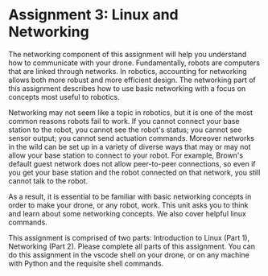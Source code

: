 # Assignment 3: Linux and Networking


The networking component of this assignment will help you understand
how to communicate with your drone. Fundamentally, robots are
computers that are linked through networks. In robotics, accounting
for networking allows both more robust and more efficient design. The
networking part of this assignment describes how to use basic
networking with a focus on concepts most useful to robotics.

Networking may not seem like a topic in robotics, but it is one of the
most common reasons robots fail to work.  If you cannot connect your
base station to the robot, you cannot see the robot's status; you
cannot see sensor output; you cannot send actuation commands. Moreover
networks in the wild can be set up in a variety of diverse ways that
may or may not allow your base station to connect to your robot.  For
example, Brown's default guest network does not allow peer-to-peer
connections, so even if you get your base station and the robot
connected on that network, you still cannot talk to the robot.

As a result, it is essential to be familiar with basic networking
concepts in order to make your drone, or any robot, work.  This unit
asks you to think and learn about some networking concepts. We also
cover helpful linux commands.


This assignment is comprised of two parts: Introduction to Linux (Part
1), Networking (Part 2). Please complete all parts of this assignment.
You can do this assignment in the vscode shell on your drone, or on
any machine with Python and the requisite shell commands.  
